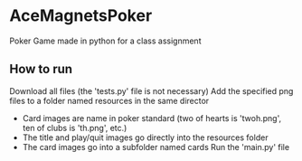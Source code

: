 # AceMagnetsPoker
Poker Game made in python for a class assignment

## How to run
Download all files (the 'tests.py' file is not necessary)
Add the specified png files to a folder named resources in the same director</ul>
* Card images are name in poker standard (two of hearts is 'twoh.png', ten of clubs is 'th.png', etc.)
* The title and play/quit images go directly into the resources folder
* The card images go into a subfolder named cards
Run the 'main.py' file
